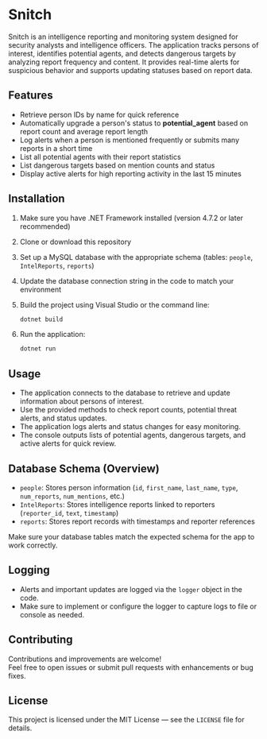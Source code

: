 # Snitch

Snitch is an intelligence reporting and monitoring system designed for security analysts and intelligence officers. The application tracks persons of interest, identifies potential agents, and detects dangerous targets by analyzing report frequency and content. It provides real-time alerts for suspicious behavior and supports updating statuses based on report data.

## Features

- Retrieve person IDs by name for quick reference
- Automatically upgrade a person's status to **potential_agent** based on report count and average report length
- Log alerts when a person is mentioned frequently or submits many reports in a short time
- List all potential agents with their report statistics
- List dangerous targets based on mention counts and status
- Display active alerts for high reporting activity in the last 15 minutes

## Installation

1. Make sure you have .NET Framework installed (version 4.7.2 or later recommended)
2. Clone or download this repository
3. Set up a MySQL database with the appropriate schema (tables: `people`, `IntelReports`, `reports`)
4. Update the database connection string in the code to match your environment
5. Build the project using Visual Studio or the command line:

    ```bash
    dotnet build
    ```

6. Run the application:

    ```bash
    dotnet run
    ```

## Usage

- The application connects to the database to retrieve and update information about persons of interest.
- Use the provided methods to check report counts, potential threat alerts, and status updates.
- The application logs alerts and status changes for easy monitoring.
- The console outputs lists of potential agents, dangerous targets, and active alerts for quick review.

## Database Schema (Overview)

- `people`: Stores person information (`id`, `first_name`, `last_name`, `type`, `num_reports`, `num_mentions`, etc.)
- `IntelReports`: Stores intelligence reports linked to reporters (`reporter_id`, `text`, `timestamp`)
- `reports`: Stores report records with timestamps and reporter references

Make sure your database tables match the expected schema for the app to work correctly.

## Logging

- Alerts and important updates are logged via the `logger` object in the code.
- Make sure to implement or configure the logger to capture logs to file or console as needed.

## Contributing

Contributions and improvements are welcome!  
Feel free to open issues or submit pull requests with enhancements or bug fixes.

## License

This project is licensed under the MIT License — see the `LICENSE` file for details.
